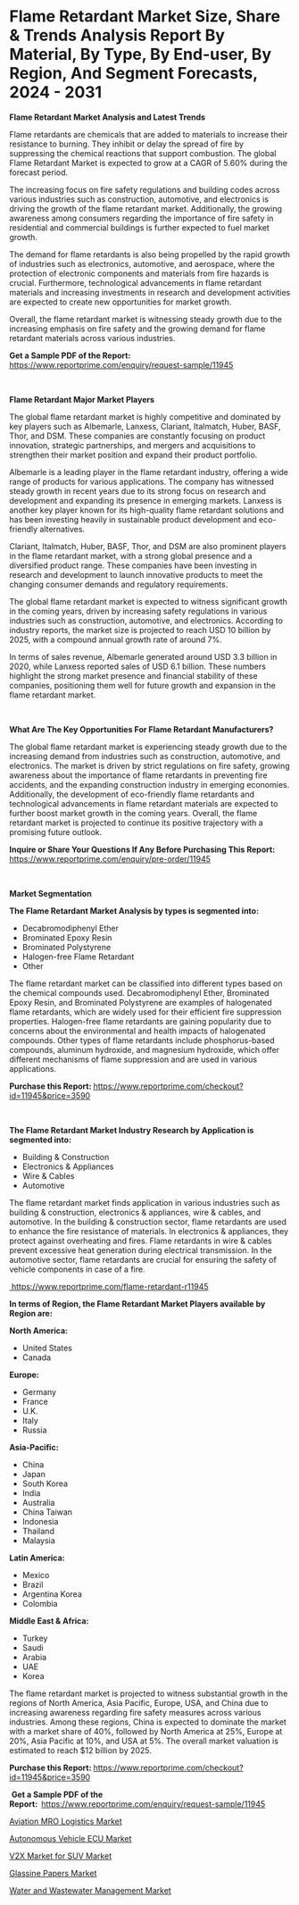 <p><h1>Flame Retardant Market Size, Share & Trends Analysis Report By Material, By Type, By End-user, By Region, And Segment Forecasts, 2024 - 2031</h1></p><p><strong>Flame Retardant Market Analysis and Latest Trends</strong></p>
<p><p>Flame retardants are chemicals that are added to materials to increase their resistance to burning. They inhibit or delay the spread of fire by suppressing the chemical reactions that support combustion. The global Flame Retardant Market is expected to grow at a CAGR of 5.60% during the forecast period.</p><p>The increasing focus on fire safety regulations and building codes across various industries such as construction, automotive, and electronics is driving the growth of the flame retardant market. Additionally, the growing awareness among consumers regarding the importance of fire safety in residential and commercial buildings is further expected to fuel market growth.</p><p>The demand for flame retardants is also being propelled by the rapid growth of industries such as electronics, automotive, and aerospace, where the protection of electronic components and materials from fire hazards is crucial. Furthermore, technological advancements in flame retardant materials and increasing investments in research and development activities are expected to create new opportunities for market growth.</p><p>Overall, the flame retardant market is witnessing steady growth due to the increasing emphasis on fire safety and the growing demand for flame retardant materials across various industries.</p></p>
<p><strong>Get a Sample PDF of the Report:&nbsp;</strong> <a href="https://www.reportprime.com/enquiry/request-sample/11945">https://www.reportprime.com/enquiry/request-sample/11945</a></p>
<p>&nbsp;</p>
<p><strong>Flame Retardant Major Market Players</strong></p>
<p><p>The global flame retardant market is highly competitive and dominated by key players such as Albemarle, Lanxess, Clariant, Italmatch, Huber, BASF, Thor, and DSM. These companies are constantly focusing on product innovation, strategic partnerships, and mergers and acquisitions to strengthen their market position and expand their product portfolio.</p><p>Albemarle is a leading player in the flame retardant industry, offering a wide range of products for various applications. The company has witnessed steady growth in recent years due to its strong focus on research and development and expanding its presence in emerging markets. Lanxess is another key player known for its high-quality flame retardant solutions and has been investing heavily in sustainable product development and eco-friendly alternatives.</p><p>Clariant, Italmatch, Huber, BASF, Thor, and DSM are also prominent players in the flame retardant market, with a strong global presence and a diversified product range. These companies have been investing in research and development to launch innovative products to meet the changing consumer demands and regulatory requirements.</p><p>The global flame retardant market is expected to witness significant growth in the coming years, driven by increasing safety regulations in various industries such as construction, automotive, and electronics. According to industry reports, the market size is projected to reach USD 10 billion by 2025, with a compound annual growth rate of around 7%.</p><p>In terms of sales revenue, Albemarle generated around USD 3.3 billion in 2020, while Lanxess reported sales of USD 6.1 billion. These numbers highlight the strong market presence and financial stability of these companies, positioning them well for future growth and expansion in the flame retardant market.</p></p>
<p>&nbsp;</p>
<p><strong>What Are The Key Opportunities For Flame Retardant Manufacturers?</strong></p>
<p><p>The global flame retardant market is experiencing steady growth due to the increasing demand from industries such as construction, automotive, and electronics. The market is driven by strict regulations on fire safety, growing awareness about the importance of flame retardants in preventing fire accidents, and the expanding construction industry in emerging economies. Additionally, the development of eco-friendly flame retardants and technological advancements in flame retardant materials are expected to further boost market growth in the coming years. Overall, the flame retardant market is projected to continue its positive trajectory with a promising future outlook.</p></p>
<p><strong>Inquire or Share Your Questions If Any Before Purchasing This Report:</strong> <a href="https://www.reportprime.com/enquiry/pre-order/11945">https://www.reportprime.com/enquiry/pre-order/11945</a></p>
<p>&nbsp;</p>
<p><strong>Market Segmentation</strong></p>
<p><strong>The Flame Retardant Market Analysis by types is segmented into:</strong></p>
<p><ul><li>Decabromodiphenyl Ether</li><li>Brominated Epoxy Resin</li><li>Brominated Polystyrene</li><li>Halogen-free Flame Retardant</li><li>Other</li></ul></p>
<p><p>The flame retardant market can be classified into different types based on the chemical compounds used. Decabromodiphenyl Ether, Brominated Epoxy Resin, and Brominated Polystyrene are examples of halogenated flame retardants, which are widely used for their efficient fire suppression properties. Halogen-free flame retardants are gaining popularity due to concerns about the environmental and health impacts of halogenated compounds. Other types of flame retardants include phosphorus-based compounds, aluminum hydroxide, and magnesium hydroxide, which offer different mechanisms of flame suppression and are used in various applications.</p></p>
<p><strong>Purchase this Report:&nbsp;</strong><a href="https://www.reportprime.com/checkout?id=11945&price=3590">https://www.reportprime.com/checkout?id=11945&price=3590</a></p>
<p>&nbsp;</p>
<p><strong>The Flame Retardant Market Industry Research by Application is segmented into:</strong></p>
<p><ul><li>Building & Construction</li><li>Electronics & Appliances</li><li>Wire & Cables</li><li>Automotive</li></ul></p>
<p><p>The flame retardant market finds application in various industries such as building & construction, electronics & appliances, wire & cables, and automotive. In the building & construction sector, flame retardants are used to enhance the fire resistance of materials. In electronics & appliances, they protect against overheating and fires. Flame retardants in wire & cables prevent excessive heat generation during electrical transmission. In the automotive sector, flame retardants are crucial for ensuring the safety of vehicle components in case of a fire.</p></p>
<p><a href="https://www.reportprime.com/flame-retardant-r11945">&nbsp;https://www.reportprime.com/flame-retardant-r11945</a></p>
<p><strong>In terms of Region, the Flame Retardant Market Players available by Region are:</strong></p>
<p>
    <p> <strong> North America: </strong>
        <ul>
            <li>United States</li>
            <li>Canada</li>
        </ul>
        </p> 
    <p> <strong> Europe: </strong>
        <ul>
            <li>Germany</li>
            <li>France</li>
            <li>U.K.</li>
            <li>Italy</li>
            <li>Russia</li>
        </ul>
        </p> 
    <p> <strong> Asia-Pacific: </strong>
        <ul>
            <li>China</li>
            <li>Japan</li>
            <li>South Korea</li>
            <li>India</li>
            <li>Australia</li>
            <li>China Taiwan</li>
            <li>Indonesia</li>
            <li>Thailand</li>
            <li>Malaysia</li>
        </ul>
        </p> 
    <p> <strong> Latin America: </strong>
        <ul>
            <li>Mexico</li>
            <li>Brazil</li>
            <li>Argentina Korea</li>
            <li>Colombia</li>
        </ul>
        </p> 
    <p> <strong> Middle East & Africa: </strong>
        <ul>
            <li>Turkey</li>
            <li>Saudi</li>
            <li>Arabia</li>
            <li>UAE</li>
            <li>Korea</li>
        </ul>
    </p>
    </p>
<p><p>The flame retardant market is projected to witness substantial growth in the regions of North America, Asia Pacific, Europe, USA, and China due to increasing awareness regarding fire safety measures across various industries. Among these regions, China is expected to dominate the market with a market share of 40%, followed by North America at 25%, Europe at 20%, Asia Pacific at 10%, and USA at 5%. The overall market valuation is estimated to reach $12 billion by 2025.</p></p>
<p><strong>Purchase this Report: </strong><a href="https://www.reportprime.com/checkout?id=11945&price=3590">https://www.reportprime.com/checkout?id=11945&price=3590</a></p>
<p>&nbsp;<strong>Get a Sample PDF of the Report:&nbsp;&nbsp;</strong><a href="https://www.reportprime.com/enquiry/request-sample/11945">https://www.reportprime.com/enquiry/request-sample/11945</a></p>
<p><strong></strong></p>
<p><p><a href="https://issuu.com/reportprime-2/docs/aviation-mro-logistics-market-size-2030.pptx">Aviation MRO Logistics Market</a></p><p><a href="https://issuu.com/reportprime-2/docs/autonomous-vehicle-ecu-market-size-2030.pptx">Autonomous Vehicle ECU Market</a></p><p><a href="https://medium.com/@julia.vaughan5768/an-in-depth-analysis-of-the-global-v2x-market-for-suv-market-scope-and-its-rapid-growing-8-7-7505d7299c95">V2X Market for SUV Market</a></p><p><a href="https://github.com/marthawweekle/Market-Research-Report-List-2/blob/main/glassine-papers-market.md">Glassine Papers Market</a></p><p><a href="https://www.linkedin.com/pulse/water-wastewater-management-market-outlook-complete-industry-analysis-zuzrc">Water and Wastewater Management Market</a></p></p>